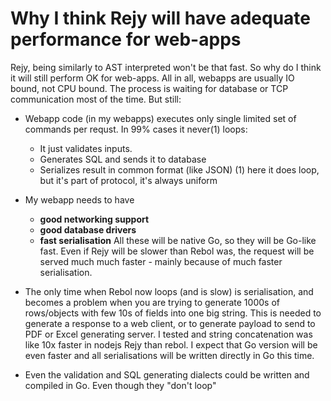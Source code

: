 # Why I think Rejy will have adequate performance for web-apps

Rejy, being similarly to AST interpreted won't be that fast. So why do I think it will still perform OK for web-apps. All in all,
webapps are usually IO bound, not CPU bound. The process is waiting for database or TCP communication most of the time. But still:

 * Webapp code (in my webapps) executes only single limited set of commands per requst. In 99% cases it never(1) loops: 
   * It just validates inputs. 
   * Generates SQL and sends it to database
   * Serializes result in common format (like JSON) (1) here it does loop, but it's part of protocol, it's always uniform
 
 * My webapp needs to have 
   * **good networking support** 
   * **good database drivers**
   * **fast serialisation**
   All these will be native Go, so they will be Go-like fast. Even if Rejy will be slower than Rebol was, the request will be
   served much much faster - mainly because of much faster serialisation.
 
 * The only time when Rebol now loops (and is slow) is serialisation, and becomes a problem when you are trying to generate 
    1000s of rows/objects with few 10s of fields into one big string. This is needed to generate a response to a web client, or to 
    generate payload to send to PDF or Excel generating server. I tested and string concatenation was like 10x faster in nodejs 
    Rejy than rebol. I expect that Go version will be even faster and all serialisations will be written directly in Go this time.
    
  * Even the validation and SQL generating dialects could be written and compiled in Go. Even though they "don't loop"
  
  
